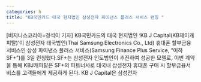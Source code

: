 ```yaml
---
categories: h
title: "KB국민카드 태국 현지법인 삼성전자 파이낸스 플러스 서비스 런칭 "
---
```

[비지니스코리아=정석이 기자] KB국민카드의 태국 현지법인 ‘KB J Capital(KB제이캐피탈)’이 삼성전자 태국법인(Thai Samsung Electronics Co., Ltd) 휴대폰 할부금융서비스인 삼성 파이낸스 플러스 서비스(Samsung Finance Plus Service, “이하 SF+”)를 3일 런칭했다.SF+는 삼성전자 인도법인이 추진하여 성공한 모델로, 이번 계약을 통해 KBJ캐피탈은 SF+의 파트너사로 태국내 삼성전자 휴대폰 구매 시 할부금융서비스를 고객들에게 제공하게 된다. KB J Capital은 삼성전자